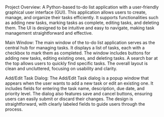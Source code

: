  Project Overview:
A Python-based to-do list application with a user-friendly graphical user interface (GUI). This application allows users to create, manage, and organize their tasks efficiently. It supports functionalities such as adding new tasks, marking tasks as complete, editing tasks, and deleting them. The UI is designed to be intuitive and easy to navigate, making task management straightforward and effective.

Main Window:
The main window of the to-do list application serves as the central hub for managing tasks. It displays a list of tasks, each with a checkbox to mark them as completed. The window includes buttons for adding new tasks, editing existing ones, and deleting tasks. A search bar at the top allows users to quickly find specific tasks. The overall layout is clean and uncluttered, focusing on usability and clarity.

Add/Edit Task Dialog:
The Add/Edit Task dialog is a popup window that appears when the user wants to add a new task or edit an existing one. It includes fields for entering the task name, description, due date, and priority level. The dialog also features save and cancel buttons, ensuring users can easily submit or discard their changes. The design is straightforward, with clearly labeled fields to guide users through the process.
